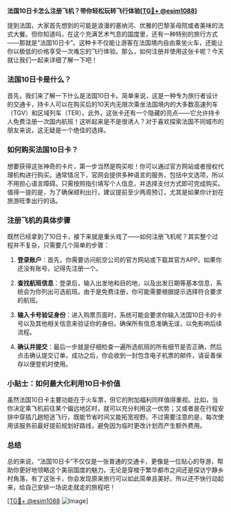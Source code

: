 **法国10日卡怎么注册飞机？带你轻松玩转飞行体验[[TG💪+ @esim1088](https://t.me/s/esim1088)]**

提到法国，大家首先想到的可能是浪漫的塞纳河、优雅的巴黎圣母院或者美味的法式大餐。但你知道吗，在这个充满艺术气息的国度里，还有一种特别的旅行方式——那就是“法国10日卡”。这种卡不仅能让游客在法国境内自由乘坐火车，还能让你以极低的价格享受一次难忘的飞行体验。那么，如何注册并使用这张卡呢？今天就让我们一起来详细了解一下吧！

### 法国10日卡是什么？

首先，我们来了解一下什么是法国10日卡。简单来说，这是一种专为旅行者设计的交通卡，持卡人可以在购买后的10天内无限次乘坐法国境内的大多数高速列车（TGV）和区域列车（TER）。此外，这张卡还有一个隐藏的亮点——它允许持卡人免费注册一次国内航班！这听起来是不是很诱人？对于喜欢探索法国不同城市的朋友来说，这无疑是一个绝佳的选择。

### 如何购买法国10日卡？

想要获得这张神奇的卡片，第一步当然是购买啦！你可以通过官方网站或者授权代理机构进行购买。通常情况下，官网会提供多种语言的服务，包括中文选项，所以不用担心语言障碍。只需按照指引填写个人信息，并选择支付方式即可完成购买。值得一提的是，为了确保顺利出行，建议提前至少两周预订，尤其是如果你计划在旅游旺季出行的话。

### 注册飞机的具体步骤

既然已经拿到了10日卡，接下来就是重头戏了——如何注册飞机呢？其实整个过程并不复杂，只需要几个简单的步骤：

1. **登录账户**：首先，你需要访问航空公司的官方网站或下载其官方APP。如果你还没有账号，记得先注册一个。
   
2. **查找航班信息**：登录后，输入出发地和目的地，以及出发日期等基本信息，系统会为你列出可选航班。由于是免费注册，你可能需要根据提示选择符合要求的航班。

3. **输入卡号验证身份**：进入购票页面时，系统可能会要求你输入法国10日卡的卡号以及其他相关信息来验证你的身份。确保所有信息准确无误，以免影响后续流程。

4. **确认并提交**：最后一步就是仔细检查一遍所选航班的所有细节是否正确，然后点击确认提交订单。成功之后，你会收到一封包含电子机票的邮件，请妥善保存以便登机时使用。

### 小贴士：如何最大化利用10日卡价值

虽然法国10日卡主要功能在于火车票，但它的附加福利同样值得重视。比如，当你决定乘飞机前往某个偏远地区时，就可以充分利用这一优势；又或者是在行程安排中穿插几趟短途飞行，既能节省时间又能拓宽视野。不过需要注意的是，每次使用该服务前最好提前规划好路线，避免因为临时更改计划而产生额外费用。

### 总结

总的来说，“法国10日卡”不仅仅是一张普通的交通卡，更像是一位贴心的导游，帮助你更好地领略这个美丽国度的魅力。无论是穿梭于繁华都市之间还是探访宁静乡村角落，有了这张卡，你会发现原来旅行可以如此简单且美好。所以还不快行动起来，给自己安排一场说走就走的旅程吧！

[[TG💪+ @esim1088](https://t.me/s/esim1088) ![Image](https://i.postimg.cc/4NQfJmqS/Snipaste-2025-05-13-00-14-12.png)]